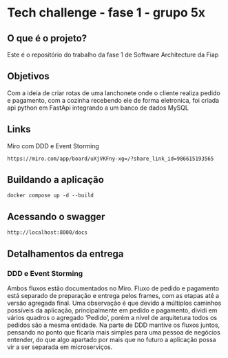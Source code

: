 # Tech challenge - fase 1 - grupo 5x

## O que é o projeto?
Este é o repositório do trabalho da fase 1 de Software Architecture da Fiap


## Objetivos

Com a ideia de criar rotas de uma lanchonete onde o cliente realiza pedido e pagamento, com a cozinha recebendo ele de forma eletronica, foi criada api python em FastApi integrando a um banco de dados MySQL


## Links

Miro com DDD e Event Storming

```https://miro.com/app/board/uXjVKFny-xg=/?share_link_id=986615193565 ```

## Buildando a aplicação

``` docker compose up -d --build ``` 

## Acessando o swagger

``` http://localhost:8000/docs ``` 


## Detalhamentos da entrega

### DDD e Event Storming

Ambos fluxos estão documentados no Miro. Fluxo de pedido e pagamento está separado de
preparação e entrega pelos frames, com as etapas até a versão agregada final.
Uma observação é que devido a múltiplos caminhos possíveis da aplicação, principalmente em
pedido e pagamento, dividi em vários quadros o agregado ‘Pedido’, porém a nível de arquitetura
todos os pedidos são a mesma entidade.
Na parte de DDD mantive os fluxos juntos, pensando no ponto que ficaria mais simples para
uma pessoa de negócios entender, do que algo apartado por mais que no futuro a aplicação
possa vir a ser separada em microserviços.
